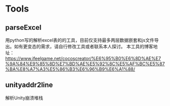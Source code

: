 # Tools
## parseExcel
用python写的解析excel表的的工具，目前仅支持最多两层数据嵌套和js文件导出。如有更变态的需求，请自行修改工具或者联系本人探讨。
本工具的博客地址：https://www.ifeelgame.net/cocoscreator/%E6%95%B0%E6%8D%AE%E7%9A%84%E9%85%8D%E7%BD%AE%E5%92%8C%E5%AF%BC%E5%87%BA%E8%A7%A3%E5%86%B3%E6%96%B9%E6%A1%88/

## unityaddr2line
解析Unity崩溃堆栈
